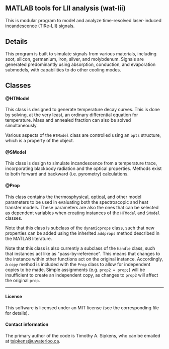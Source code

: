 
## MATLAB tools for LII analysis (wat-lii)

This is modular program to model and analyze time-resolved laser-induced
incandescence (TiRe-LII) signals.


## Details

This program is built to simulate signals from various materials,
including soot, silicon, germanium, iron, silver, and molybdenum.
Signals are generated predominantly using absorption, conduction,
and evaporation submodels, with capabilities to do other cooling
modes.

## Classes

#### @HTModel

This class is designed to generate temperature
decay curves. This is done by solving, at the very least, an ordinary
differential equation for temperature. Mass and annealed fraction can also
be solved simultaneously.

Various aspects of the `HTModel` class are controlled using an `opts` structure,
which is a property of the object.

#### @SModel

This class is design to simulate incandescence
from a temperature trace, incorporating blackbody
radiation and the optical properties. Methods exist
to both forward and backward (i.e. pyrometry)
calculations.

#### @Prop

This class contains the thermosphysical, optical, and other model parameters
to be used in evaluating both the spectroscopic and heat transfer models. These
parameters are also the ones that can be selected as dependent variables
when creating instances of the `HTModel` and `SModel` classes.

Note that this class is subclass of the `dynamicprops` class, such
that new properties can be added using the inherited `addprops` method
described in the MATLAB literature.

Note that this class is also currently a subclass of the `handle` class, such
that instances act like as "pass-by-reference". This means that changes to the
instance within other functions act on the original instance. Accordingly,
a `copy` method is included with the `Prop` class to allow for independent
copies to be made. Simple assignments (e.g. `prop2 = prop;`) will be
insufficient to create an independent copy, as changes to `prop2` will
affect the original `prop`.

----------------------------------------------------------------------

#### License

This software is licensed under an MIT license (see the corresponding file
for details).


#### Contact information

The primary author of the code is Timothy A. Sipkens, who can be
emailed at [tsipkens@uwaterloo.ca](mailto:tsipkens@uwaterloo.ca).
